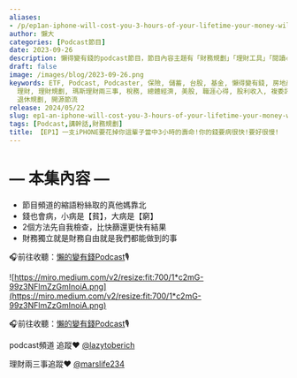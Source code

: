 ```yaml
---
aliases:
- /p/ep1an-iphone-will-cost-you-3-hours-of-your-lifetime-your-money-will-come-and-go-sometimes-quickly-sometimes-slowly/
author: 懶大
categories: [Podcast節目]
date: 2023-09-26
description: 懶得變有錢的podcast節目，節目內容主題有「財務規劃」「理財工具」「閱讀心得」「職涯與生活」，內容涵蓋了你與金錢會產生的所有關係。如果想要讓自己對「財務規劃」的本質有更進一步的認識，歡迎訂閱、追蹤、分享並歡迎進一步提出你的想法，讓更多人一起財務有規劃、快樂有方法。
draft: false
image: /images/blog/2023-09-26.png
keywords: ETF, Podcast, Podcaster, 保險, 儲蓄, 台股, 基金, 懶得變有錢, 房地產, 投資, 投資理財, 支出, 收入, 月配息,
  理財, 理財規劃, 瑪斯理財兩三事, 稅務, 總體經濟, 美股, 職涯心得, 股利收入, 複委託, 記帳, 讀書心得, 財務規劃, 財商, 貸款, 資產配置,
  退休規劃, 開源節流
release: 2024/05/22
slug: ep1-an-iphone-will-cost-you-3-hours-of-your-lifetime-your-money-will-come-and-go-sometimes-quickly-sometimes-slowly
tags: [Podcast,講幹話,財務規劃]
title: 【EP1】一支iPHONE要花掉你這輩子當中3小時的壽命!你的錢要病很快!要好很慢!
---
```

# — 本集內容 —

- 節目頻道的縮語粉絲取的真他媽靠北
- 錢也會病，小病是【貧】，大病是【窮】
- 2個方法先自我檢查，比快篩還更快有結果
- 財務獨立就是財務自由就是我們都能做到的事

🎧前往收聽：[懶的變有錢Podcast](https://solink.soundon.fm/episode/a9c93fb4-d744-4a5e-96a0-f0bf291d490a)🎙️

![https://miro.medium.com/v2/resize:fit:700/1*c2mG-99z3NFlmZzGmInoiA.png](https://miro.medium.com/v2/resize:fit:700/1*c2mG-99z3NFlmZzGmInoiA.png)

🎧前往收聽：[懶的變有錢Podcast](https://solink.soundon.fm/episode/a9c93fb4-d744-4a5e-96a0-f0bf291d490a)🎙️

podcast頻道 追蹤❤️ [@lazytoberich](https://www.instagram.com/lazytoberich/)

理財兩三事追蹤❤️ [@marslife234](https://www.instagram.com/marslife234/)


